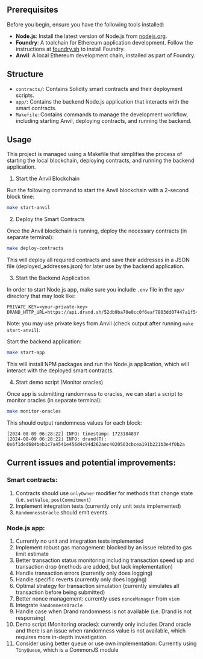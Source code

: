 ## Prerequisites

Before you begin, ensure you have the following tools installed:

- **Node.js**: Install the latest version of Node.js from
  [nodejs.org](https://nodejs.org/).
- **Foundry**: A toolchain for Ethereum application development. Follow the
  instructions at
  [foundry.sh](https://book.getfoundry.sh/getting-started/installation.html) to
  install Foundry.
- **Anvil**: A local Ethereum development chain, installed as part of Foundry.

## Structure

- `contracts/`: Contains Solidity smart contracts and their deployment scripts.
- `app/`: Contains the backend Node.js application that interacts with the smart
  contracts.
- `Makefile`: Contains commands to manage the development workflow, including
  starting Anvil, deploying contracts, and running the backend.

## Usage

This project is managed using a Makefile that simplifies the process of starting
the local blockchain, deploying contracts, and running the backend application.

1. Start the Anvil Blockchain

Run the following command to start the Anvil blockchain with a 2-second block
time:

```bash
make start-anvil
```

2. Deploy the Smart Contracts

Once the Anvil blockchain is running, deploy the necessary contracts (in
separate terminal):

```bash
make deploy-contracts
```

This will deploy all required contracts and save their addresses in a JSON file
(deployed_addresses.json) for later use by the backend application.

3. Start the Backend Application

In order to start Node.js app, make sure you include `.env` file in the `app/`
directory that may look like:

```
PRIVATE_KEY=<your-private-key>
DRAND_HTTP_URL=https://api.drand.sh/52db9ba70e0cc0f6eaf7803dd07447a1f5477735fd3f661792ba94600c84e971
```

Note: you may use private keys from Anvil (check output after running
`make start-anvil`).

Start the backend application:

```bash
make start-app
```

This will install NPM packages and run the Node.js application, which will
interact with the deployed smart contracts.

4. Start demo script (Monitor oracles)

Once app is submitting randomness to oracles, we can start a script to monitor
oracles (in separate terminal):

```bash
make monitor-oracles
```

This should output randomness values for each block:

```
[2024-08-09 06:28:22] INFO: timestamp: 1723184897
[2024-08-09 06:28:22] INFO: drand(T): 0x6f1ded684beb1c7a4541e456d4c94d262aec4020503cbcea191b221b3e4f0b2a
```

## Current issues and potential improvements:

### Smart contracts:

1. Contracts should use `onlyOwner` modifier for methods that change state (i.e.
   `setValue`, `postCommitment`)
2. Implement integration tests (currently only unit tests implemented)
3. `RandomnessOracle` should emit events

### Node.js app:

1. Currently no unit and integration tests implemented
2. Implement robust gas management: blocked by an issue related to gas limit
   estimate
3. Better transaction status monitoring including transaction speed up and
   transaction drop (methods are added, but lack implementation)
4. Handle transaction errors (currently only does logging)
5. Handle specific reverts (currently only does logging)
6. Optimal strategy for transaction simulation (currently simulates all
   transaction before being submitted)
7. Better nonce management: currently uses `nonceManager` from `viem`
8. Integrate `RandomnessOracle`
9. Handle case when Drand randomness is not available (i.e. Drand is not
   responsing)
10. Demo script (Monitoring oracles): currently only includes Drand oracle and
    there is an issue when randomness value is not available, which requires
    more in-depth investigation
11. Consider using better queue or use own implementation: Currently using
    `TinyQueue`, which is a CommonJS module
